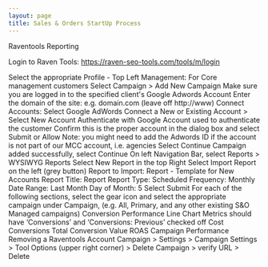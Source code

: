 ```yaml
---
layout: page
title: Sales & Orders StartUp Process
---
```


Raventools Reporting

Login to Raven Tools: https://raven-seo-tools.com/tools/m/login

Select the appropriate Profile - Top Left
Management: For Core management customers
Select Campaign > Add New Campaign
Make sure you are logged in to the specified client's Google Adwords Account
Enter the domain of the site: e.g. domain.com (leave off http://www)
Connect Accounts: Select Google AdWords
Connect a New or Existing Account > Select New Account
Authenticate with Google Account used to authenticate the customer
Confirm this is the proper account in the dialog box and select Submit or Allow
Note: you might need to add the Adwords ID if the account is not part of our MCC account, i.e. agencies
Select Continue
Campaign added successfully, select Continue
On left Navigation Bar, select Reports > WYSIWYG Reports
Select New Report in the top Right
Select Import Report on the left (grey button)
Report to Import: Report - Template for New Accounts
Report Title: Report
Report Type: Scheduled
Frequency: Monthly
Date Range: Last Month
Day of Month: 5
Select Submit
For each of the following sections, select the gear icon and select the appropriate campaign under Campaign, (e.g. All, Primary, and any other existing S&O Managed campaigns)
Conversion Performance
Line Chart Metrics should have ‘Conversions’ and ‘Conversions: Previous’ checked off
Cost
Conversions
Total Conversion Value
ROAS
Campaign Performance
Removing a Raventools Account
Campaign > Settings > Campaign Settings > Tool Options (upper right corner) > Delete Campaign > verify URL > Delete
